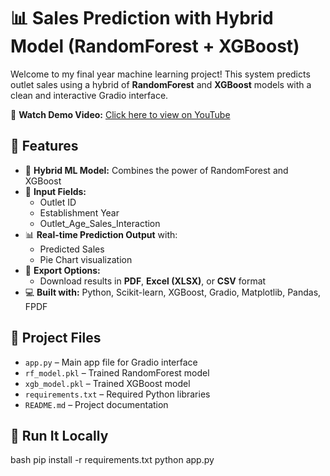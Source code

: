 # 📊 Sales Prediction with Hybrid Model (RandomForest + XGBoost)

Welcome to my final year machine learning project! This system predicts outlet sales using a hybrid of **RandomForest** and **XGBoost** models with a clean and interactive Gradio interface.

🎥 **Watch Demo Video:** [Click here to view on YouTube](https://youtu.be/IQveur)

## 🚀 Features

- 🤖 **Hybrid ML Model:** Combines the power of RandomForest and XGBoost
- 🧾 **Input Fields:**
  - Outlet ID
  - Establishment Year
  - Outlet_Age_Sales_Interaction
- 📊 **Real-time Prediction Output** with:
  - Predicted Sales
  - Pie Chart visualization
- 📂 **Export Options:**
  - Download results in **PDF**, **Excel (XLSX)**, or **CSV** format
- 💻 **Built with:** Python, Scikit-learn, XGBoost, Gradio, Matplotlib, Pandas, FPDF


## 📁 Project Files

- `app.py` – Main app file for Gradio interface  
- `rf_model.pkl` – Trained RandomForest model  
- `xgb_model.pkl` – Trained XGBoost model  
- `requirements.txt` – Required Python libraries  
- `README.md` – Project documentation  


## 🧪 Run It Locally

bash
pip install -r requirements.txt
python app.py

